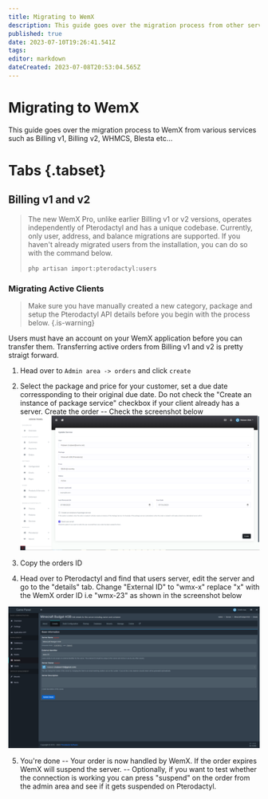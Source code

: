 ```yaml
---
title: Migrating to WemX
description: This guide goes over the migration process from other services such as Billing v1, Billing v2, WHMCS, Blesta etc.
published: true
date: 2023-07-10T19:26:41.541Z
tags: 
editor: markdown
dateCreated: 2023-07-08T20:53:04.565Z
---
```


# Migrating to WemX

This guide goes over the migration process to WemX from various services such as Billing v1, Billing v2, WHMCS, Blesta etc...

# Tabs {.tabset}
## Billing v1 and v2

> The new WemX Pro, unlike earlier Billing v1 or v2 versions, operates independently of Pterodactyl and has a unique codebase. Currently, only user, address, and balance migrations are supported.
> If you haven't already migrated users from the installation, you can do so with the command below.
> ```shell
> php artisan import:pterodactyl:users
> ```

### Migrating Active Clients

> Make sure you have manually created a new category, package and setup the Pterodactyl API details before you begin with the process below.
{.is-warning}


Users must have an account on your WemX application before you can transfer them.
Transferring active orders from Billing v1 and v2 is pretty straigt forward. 
1. Head over to `Admin area -> orders` and click `create`

2. Select the package and price for your customer, set a due date corressponding to their original due date. Do not check the "Create an instance of package service" checkbox if your client already has a server. Create the order -- Check the screenshot below
![create_order.png](/migrating/create_order.png)

3. Copy the orders ID

4. Head over to Pterodactyl and find that users server, edit the server and go to the "details" tab. Change "External ID" to "wmx-x" replace "x" with the WemX order ID i.e "wmx-23" as shown in the screenshot below 

![edit-external-id.png](/migrating/edit-external-id.png)

5. You're done -- Your order is now handled by WemX. If the order expires WemX will suspend the server. -- Optionally, if you want to test whether the connection is working you can press "suspend" on the order from the admin area and see if it gets suspended on Pterodactyl.